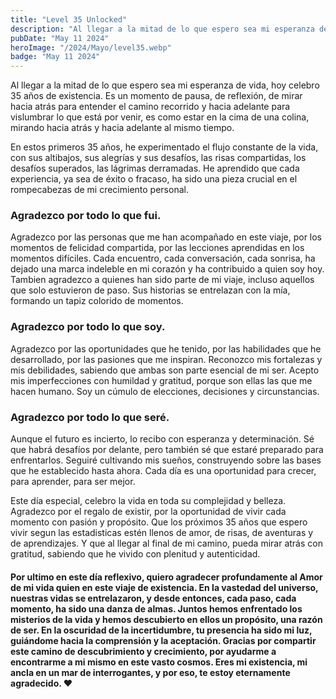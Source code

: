 ```yaml
---
title: "Level 35 Unlocked"
description: "Al llegar a la mitad de lo que espero sea mi esperanza de vida, hoy celebro 35 años de existencia."
pubDate: "May 11 2024"
heroImage: "/2024/Mayo/level35.webp"
badge: "May 11 2024"
---
```


Al llegar a la mitad de lo que espero sea mi esperanza de vida, hoy celebro 35 años de existencia. Es un momento de pausa, de reflexión, de mirar hacia atrás para entender el camino recorrido y hacia adelante para vislumbrar lo que está por venir, es como estar en la cima de una colina, mirando hacia atrás y hacia adelante al mismo tiempo.

En estos primeros 35 años, he experimentado el flujo constante de la vida, con sus altibajos, sus alegrías y sus desafíos, las risas compartidas, los desafíos superados, las lágrimas derramadas. He aprendido que cada experiencia, ya sea de éxito o fracaso, ha sido una pieza crucial en el rompecabezas de mi crecimiento personal.

### Agradezco por todo lo que fui. 

Agradezco por las personas que me han acompañado en este viaje, por los momentos de felicidad compartida, por las lecciones aprendidas en los momentos difíciles. Cada encuentro, cada conversación, cada sonrisa, ha dejado una marca indeleble en mi corazón y ha contribuido a quien soy hoy. Tambien agradezco a quienes han sido parte de mi viaje, incluso aquellos que solo estuvieron de paso. Sus historias se entrelazan con la mía, formando un tapiz colorido de momentos.

### Agradezco por todo lo que soy. 

Agradezco por las oportunidades que he tenido, por las habilidades que he desarrollado, por las pasiones que me inspiran. Reconozco mis fortalezas y mis debilidades, sabiendo que ambas son parte esencial de mi ser. Acepto mis imperfecciones con humildad y gratitud, porque son ellas las que me hacen humano. Soy un cúmulo de elecciones, decisiones y circunstancias. 

### Agradezco por todo lo que seré. 

Aunque el futuro es incierto, lo recibo con esperanza y determinación. Sé que habrá desafíos por delante, pero también sé que estaré preparado para enfrentarlos. Seguiré cultivando mis sueños, construyendo sobre las bases que he establecido hasta ahora. Cada día es una oportunidad para crecer, para aprender, para ser mejor.

Este día especial, celebro la vida en toda su complejidad y belleza. Agradezco por el regalo de existir, por la oportunidad de vivir cada momento con pasión y propósito. Que los próximos 35 años que espero vivir segun las estadisticas estén llenos de amor, de risas, de aventuras y de aprendizajes. Y que al llegar al final de mi camino, pueda mirar atrás con gratitud, sabiendo que he vivido con plenitud y autenticidad.

#### Por ultimo en este día reflexivo, quiero agradecer profundamente al Amor de mi vida quien en este viaje de existencia. En la vastedad del universo, nuestras vidas se entrelazaron, y desde entonces, cada paso, cada momento, ha sido una danza de almas. Juntos hemos enfrentado los misterios de la vida y hemos descubierto en ellos un propósito, una razón de ser. En la oscuridad de la incertidumbre, tu presencia ha sido mi luz, guiándome hacia la comprensión y la aceptación. Gracias por compartir este camino de descubrimiento y crecimiento, por ayudarme a encontrarme a mi mismo en este vasto cosmos. Eres mi existencia, mi ancla en un mar de interrogantes, y por eso, te estoy eternamente agradecido. ❤️